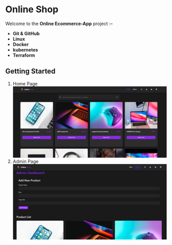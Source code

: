 # Online Shop 

<p align="center">

Welcome to the **Online Ecommerce-App** project :– 

- **Git & GitHub**
- **Linux**
- **Docker**
- **kubernetes**
- **Terraform**

## Getting Started

1. Home Page
![Home Page](public/homePage.png)
1. Admin Page
![Admin Page](public/adminPage.png)





